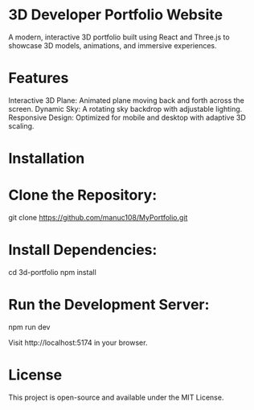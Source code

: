 # 3D Developer Portfolio Website
A modern, interactive 3D portfolio built using React and Three.js to showcase 3D models, animations, and immersive experiences.

# Features
Interactive 3D Plane: Animated plane moving back and forth across the screen.
Dynamic Sky: A rotating sky backdrop with adjustable lighting.
Responsive Design: Optimized for mobile and desktop with adaptive 3D scaling.


# Installation

# Clone the Repository:
git clone https://github.com/manuc108/MyPortfolio.git

# Install Dependencies:
cd 3d-portfolio
npm install

# Run the Development Server: 
npm run dev

Visit http://localhost:5174 in your browser.

# License
This project is open-source and available under the MIT License.


